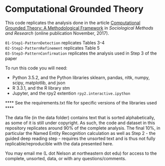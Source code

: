 # Computational Grounded Theory

This code replicates the analysis done in the article [Computational Grounded Theory: A Methodological Framework](http://journals.sagepub.com/doi/abs/10.1177/0049124117729703) in *Sociological Methods and Research* (online publication November, 2017).


`01-Step1-PatternDetection` replicates Tables 3-4  
`02-Step2-PatternRefinement` replicates Table 5  
`03-Step3-PatternConfirmation` replicates the analysis used in Step 3 of the paper  

To run this code you will need: 

* Python 3.5.2, and the Python libraries sklearn, pandas, nltk, numpy, scipy, matplotlib, and json
* R 3.3.1, and the R library stm
* Jupyter, and the rpy2 extention `rpy2.interactive.ipython`

**** See the requirements.txt file for specific versions of the libraries used ****

The data file (in the data folder) contains text that is sorted alphabetically, as some of it is still under copyright. As such, the code and dataset in this repository replicates around 90% of the complete analysis. The final 10%, in particular the Named Entity Recognition calculation as well as Step 2 - the guided deep reading step - requires the unsorted text and is thus not fully replicable/reproducible with the data presented here. 

You may email me (L dot Nelson at northeastern dot edu) for access to the complete, unsorted, data, or with any questions/comments.
